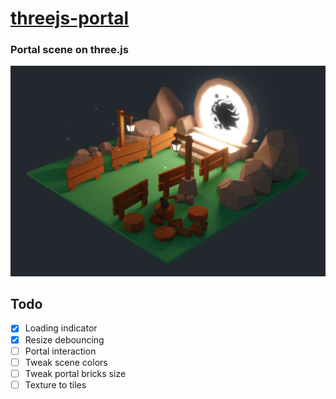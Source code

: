 # [threejs-portal](https://nextgtrgod.github.io/threejs-portal/)
### Portal scene on three.js

<a href="https://nextgtrgod.github.io/threejs-portal/" target="_blank">
  <img src="/screenshot.jpg?raw=true">
</a>

## Todo
- [x] Loading indicator
- [x] Resize debouncing
- [ ] Portal interaction
- [ ] Tweak scene colors
- [ ] Tweak portal bricks size
- [ ] Texture to tiles